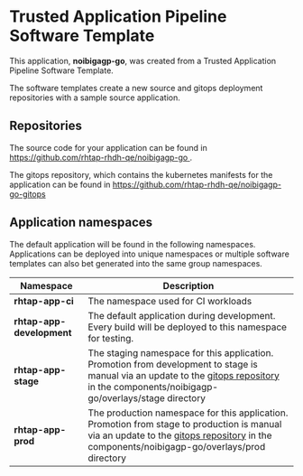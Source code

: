 # Trusted Application Pipeline Software Template

This application, **noibigagp-go**, was created from a Trusted Application Pipeline Software Template.

The software templates create a new source and gitops deployment repositories with a sample source application. 

## Repositories

The source code for your application can be found in [https://github.com/rhtap-rhdh-qe/noibigagp-go ](https://github.com/rhtap-rhdh-qe/noibigagp-go ).
 
The gitops repository, which contains the kubernetes manifests for the application can be found in 
[https://github.com/rhtap-rhdh-qe/noibigagp-go-gitops ](https://github.com/rhtap-rhdh-qe/noibigagp-go-gitops ) 

## Application namespaces 

The default application will be found in the following namespaces. Applications can be deployed into unique namespaces or multiple software templates can also bet generated into the same group namespaces.  

|  Namespace   |  Description   |  
| -------- | -------- |
| **rhtap-app-ci** | The namespace used for CI workloads |
| **rhtap-app-development** | The default application during development. Every build will be deployed to this namespace for testing. |
| **rhtap-app-stage** | The staging namespace for this application. Promotion from development to stage is manual via an update to the [gitops repository](https://github.com/rhtap-rhdh-qe/noibigagp-go-gitops ) in the components/noibigagp-go/overlays/stage directory |
| **rhtap-app-prod** | The production namespace for this application. Promotion from stage to production is manual via an update to the [gitops repository](https://github.com/rhtap-rhdh-qe/noibigagp-go-gitops ) in the components/noibigagp-go/overlays/prod directory |